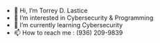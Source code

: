 - 👋 Hi, I’m Torrey D. Lastice
- 👀 I’m interested in Cybersecurity & Programming
- 🌱 I’m currently learning Cybersecurity
- 📫 How to reach me : 
                      (936) 209-9839
